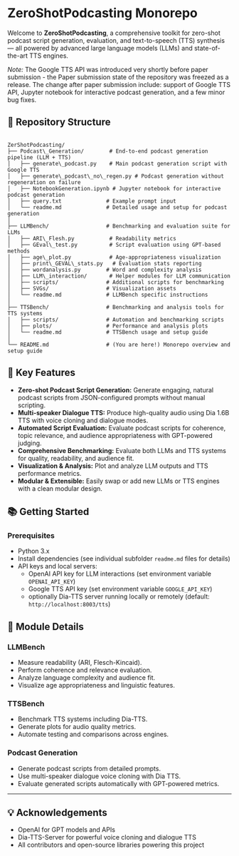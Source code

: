 
# ZeroShotPodcasting Monorepo

Welcome to **ZeroShotPodcasting**, a comprehensive toolkit for zero-shot podcast script generation, evaluation, and text-to-speech (TTS) synthesis — all powered by advanced large language models (LLMs) and state-of-the-art TTS engines.

*Note:* The Google TTS API was introduced very shortly before paper submission - the Paper submission state of the repository was freezed as a release. The change after paper submission include: support of Google TTS API, Jupyter notebook for interactive podcast generation, and a few minor bug fixes. 



## 📂 Repository Structure

```

ZerShotPodcasting/
├── Podcast\_Generation/        # End-to-end podcast generation pipeline (LLM + TTS)
│   ├── generate\_podcast.py    # Main podcast generation script with Google TTS
│   ├── generate\_podcast\_no\_regen.py # Podcast generation without regeneration on failure
│   ├── NotebookGeneration.ipynb # Jupyter notebook for interactive podcast generation
│   ├── query.txt              # Example prompt input
│   └── readme.md              # Detailed usage and setup for podcast generation
│
├── LLMBench/                  # Benchmarking and evaluation suite for LLMs
│   ├── ARI\_Flesh.py           # Readability metrics
│   ├── GEval\_test.py          # Script evaluation using GPT-based methods
│   ├── age\_plot.py            # Age-appropriateness visualization
│   ├── print\_GEVAL\_stats.py   # Evaluation stats reporting
│   ├── wordanalysis.py        # Word and complexity analysis
│   ├── LLM\_interaction/       # Helper modules for LLM communication
│   ├── scripts/               # Additional scripts for benchmarking
│   ├── SVGs/                  # Visualization assets
│   └── readme.md              # LLMBench specific instructions
│
├── TTSBench/                  # Benchmarking and analysis tools for TTS systems
│   ├── scripts/               # Automation and benchmarking scripts
│   ├── plots/                 # Performance and analysis plots
│   └── readme.md              # TTSBench usage and setup guide
│
└── README.md                  # (You are here!) Monorepo overview and setup guide

````


## 🚀 Key Features

- **Zero-shot Podcast Script Generation:** Generate engaging, natural podcast scripts from JSON-configured prompts without manual scripting.
- **Multi-speaker Dialogue TTS:** Produce high-quality audio using Dia 1.6B TTS with voice cloning and dialogue modes.
- **Automated Script Evaluation:** Evaluate podcast scripts for coherence, topic relevance, and audience appropriateness with GPT-powered judging.
- **Comprehensive Benchmarking:** Evaluate both LLMs and TTS systems for quality, readability, and audience fit.
- **Visualization & Analysis:** Plot and analyze LLM outputs and TTS performance metrics.
- **Modular & Extensible:** Easily swap or add new LLMs or TTS engines with a clean modular design.



## 📚 Getting Started

### Prerequisites

- Python 3.x
- Install dependencies (see individual subfolder `readme.md` files for details)
- API keys and local servers:
  - OpenAI API key for LLM interactions (set environment variable `OPENAI_API_KEY`)
  - Google TTS API key (set environment variable `GOOGLE_API_KEY`)
  - optionally Dia-TTS server running locally or remotely (default: `http://localhost:8003/tts`)


## 🧩 Module Details

### LLMBench

* Measure readability (ARI, Flesch-Kincaid).
* Perform coherence and relevance evaluation.
* Analyze language complexity and audience fit.
* Visualize age appropriateness and linguistic features.

### TTSBench

* Benchmark TTS systems including Dia-TTS.
* Generate plots for audio quality metrics.
* Automate testing and comparisons across engines.

### Podcast Generation

* Generate podcast scripts from detailed prompts.
* Use multi-speaker dialogue voice cloning with Dia TTS.
* Evaluate generated scripts automatically with GPT-powered metrics.


---

## 💡 Acknowledgements

* OpenAI for GPT models and APIs
* Dia-TTS-Server for powerful voice cloning and dialogue TTS
* All contributors and open-source libraries powering this project

